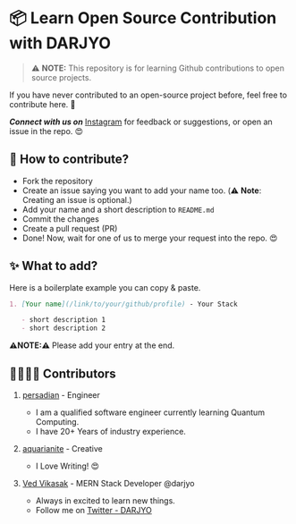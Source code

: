 # 📦 Learn Open Source Contribution with DARJYO

> ⚠️ **NOTE:** This repository is for learning Github contributions to open source projects.

If you have never contributed to an open-source project before, feel free to contribute here. 🙂

**_Connect with us on_** [Instagram](https://www.instagram.com/drjyo) for feedback or suggestions, or open an issue in the repo. 😍

## 📝 **How to contribute?**

- Fork the repository
- Create an issue saying you want to add your name too. (⚠️ **Note**: Creating an issue is optional.)
- Add your name and a short description to `README.md`
- Commit the changes
- Create a pull request (PR)
- Done! Now, wait for one of us to merge your request into the repo. 😍

## ✨ **What to add?**

Here is a boilerplate example you can copy & paste.

```md
1. [Your name](/link/to/your/github/profile) - Your Stack

   - short description 1
   - short description 2
```

**⚠️NOTE:⚠️** Please add your entry at the end.

<!-- ---- Add Your Name & Description Below ---- -->

## 👨‍👩‍👧‍👦 **Contributors**

1. [persadian](https://github.com/arishma108) - Engineer

   - I am a qualified software engineer currently learning Quantum Computing.
   - I have 20+ Years of industry experience. 

3. [aquarianite](https://github.com/aquarianite) - Creative

   - I Love Writing! 😍

4. [Ved Vikasak](https://github.com/DARJYO-developer) - MERN Stack Developer @darjyo

   - Always in excited to learn new things.
   - Follow me on [Twitter - DARJYO](https://twitter.com/DARJYO1)



